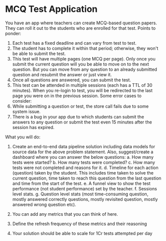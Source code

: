 # MCQ Test Application
You have an app where teachers can create MCQ-based question papers. They can roll it out to the students who are enrolled for that test.
Points to ponder:
1) Each test has a fixed deadline and can vary from test to test.
2) The student has to complete it within that period; otherwise, they won't be able to
submit the test.
3) This test will have multiple pages (one MCQ per page). Only once you submit the
current question will you be able to move on to the next question. But you can move from any question to an already submitted question and resubmit the answer or just view it.
4) Once all questions are answered, you can submit the test.
5) This test can be attended in multiple sessions (each has a TTL of 30 minutes). When
you re-login to test, you will be redirected to the last page you were on in the previous session.
Some error cases to consider:
1) While submitting a question or test, the store call fails due to some system issue.
2) There is a bug in your app due to which students can submit the answers to any
question or submit the test even 15 minutes after the session has expired.

What you will do:
1) Create an end-to-end data pipeline solution including data models for source data for the above problem statement. Also, suggest/create a dashboard where you can answer the below questions:
   a. How many tests were started?
   b. How many tests were completed?
   c. How many tests were not completed and reasons for it.
   d. Timeline for each action (question) taken by the student. This includes time taken to solve the current question, time taken to reach this question from the last question          and time from the start of the test.
   e. A funnel view to show the test performance (not student performance) set by the teacher.
   f. Sessions level stats.
   g. Question level stats (most time-consuming question, mostly answered correctly
      questions, mostly revisited question, mostly answered wrong question etc).

3) You can add any metrics that you can think of here.
4) Define the refresh frequency of these metrics and their reasoning
5) Your solution should be able to scale for 1Cr tests attempted per day
